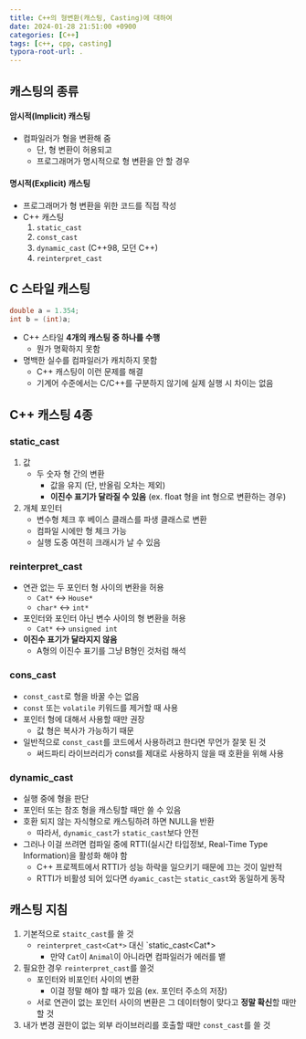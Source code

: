 ```yaml
---
title: C++의 형변환(캐스팅, Casting)에 대하여
date: 2024-01-28 21:51:00 +0900
categories: [C++]
tags: [c++, cpp, casting]
typora-root-url: .
---
```




## 캐스팅의 종류

#### 암시적(Implicit) 캐스팅

- 컴파일러가 형을 변환해 줌
  - 단, 형 변환이 허용되고
  - 프로그래머가 명시적으로 형 변환을 안 할 경우

#### 명시적(Explicit) 캐스팅

- 프로그래머가 형 변환을 위한 코드를 직접 작성
- C++ 캐스팅
  1. `static_cast`
  2. `const_cast`
  3. `dynamic_cast` (C++98, 모던 C++)
  4. `reinterpret_cast`



## C 스타일 캐스팅

```cpp
double a = 1.354;
int b = (int)a;
```

- C++ 스타일 **4개의 캐스팅 중 하나를 수행**
  - 뭔가 명확하지 못함
- 명백한 실수를 컴파일러가 캐치하지 못함
  - C++ 캐스팅이 이런 문제를 해결
  - 기계어 수준에서는 C/C++를 구분하지 않기에 실제 실행 시 차이는 없음



## C++ 캐스팅 4종

### static_cast

1. 값
   - 두 숫자 형 간의 변환
     - 값을 유지 (단, 반올림 오차는 제외)
     - **이진수 표기가 달라질 수 있음** (ex. float 형을 int 형으로 변환하는 경우)
2. 개체 포인터
   - 변수형 체크 후 베이스 클래스를 파생 클래스로 변환
   - 컴파일 시에만 형 체크 가능
   - 실행 도중 여전히 크래시가 날 수 있음

### reinterpret_cast

- 연관 없는 두 포인터 형 사이의 변환을 허용
  - `Cat*` <-> `House*`
  - `char*` <-> `int*`
- 포인터와 포인터 아닌 변수 사이의 형 변환을 허용
  - `Cat*` <-> `unsigned int`
- **이진수 표기가 달라지지 않음**
  - A형의 이진수 표기를 그냥 B형인 것처럼 해석

### cons_cast

- `const_cast`로 형을 바꿀 수는 없음
- `const` 또는 `volatile` 키워드를 제거할 때 사용
- 포인터 형에 대해서 사용할 때만 권장
  - 값 형은 복사가 가능하기 때문
- 일반적으로 `const_cast`를 코드에서 사용하려고 한다면 무언가 잘못 된 것
  - 써드파티 라이브러리가 const를 제대로 사용하지 않을 때 호환을 위해 사용

### dynamic_cast

- 실행 중에 형을 판단
- 포인터 또는 참조 형을 캐스팅할 때만 쓸 수 있음
- 호환 되지 않는 자식형으로 캐스팅하려 하면 NULL을 반환
  - 따라서, `dynamic_cast`가 `static_cast`보다 안전
- 그러나 이걸 쓰려면 컴파일 중에 RTTI(실시간 타입정보, Real-Time Type Information)을 활성화 해야 함
  - C++ 프로젝트에서 RTTI가 성능 하락을 일으키기 때문에 끄는 것이 일반적
  - RTTI가 비활성 되어 있다면 `dyamic_cast`는 `static_cast`와 동일하게 동작



## 캐스팅 지침

1. 기본적으로 `staitc_cast`를 쓸 것
   - `reinterpret_cast<Cat*>` 대신 `static_cast<Cat*>
     - 만약 `Cat`이 `Animal`이 아니라면 컴파일러가 에러를 뱉
2. 필요한 경우 `reinterpret_cast`를 쓸것
   - 포인터와 비포인터 사이의 변환
     - 이걸 정말 해야 할 때가 있음 (ex. 포인터 주소의 저장)
   - 서로 연관이 없는 포인터 사이의 변환은 그 데이터형이 맞다고 **정말 확신**할 때만 할 것
3. 내가 변경 권한이 없는 외부 라이브러리를 호출할 때만 `const_cast`를 쓸 것
